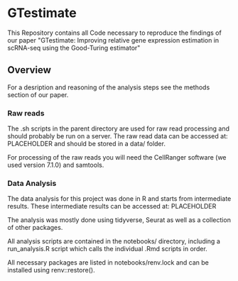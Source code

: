 # GTestimate

This Repository contains all Code necessary to reproduce the findings of our paper "GTestimate: Improving relative gene expression estimation in scRNA-seq using the Good-Turing estimator"

## Overview

For a desription and reasoning of the analysis steps see the methods section of our paper.

### Raw reads
The .sh scripts in the parent directory are used for raw read processing and should probably be run on a server.
The raw read data can be accessed at: PLACEHOLDER and should be stored in a data/ folder.

For processing of the raw reads you will need the CellRanger software (we used version 7.1.0) and samtools.

### Data Analysis
The data analysis for this project was done in R and starts from intermediate results.
These intermediate results can be accessed at: PLACEHOLDER

The analysis was mostly done using tidyverse, Seurat as well as a collection of other packages.

All analysis scripts are contained in the notebooks/ directory, including a run_analysis.R script which calls the individual .Rmd scripts in order.

All necessary packages are listed in notebooks/renv.lock and can be installed using renv::restore().
